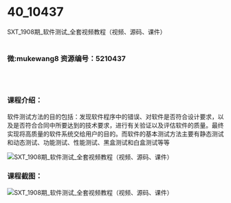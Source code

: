 # 40_10437
SXT_1908期_软件测试_全套视频教程（视频、源码、课件）
<br/></br>
<h3>微:mukewang8 资源编号：5210437</h3>
<br/></br>
<h3>课程介绍：</h3>
<p><a title="查看与 软件测试 相关的文章" target="_blank">软件测试</a>方法的目的包括：发现软件程序中的错误、对软件是否符合设计要求，以及是否符合合同中所要达到的技术要求，进行有关验证以及评估软件的质量。最终实现将高质量的软件系统交给用户的目的。而软件的基本测试方法主要有静态测试和动态测试、功能测试、性能测试、黑盒测试和白盒测试等等</p>
<p><img src="https://www.ko996.com/wp-content/uploads/img/2020/02/1-91-300x224.png" alt="SXT_1908期_软件测试_全套视频教程（视频、源码、课件）"></p>
<div class="info-desc">
<h3>课程截图：</h3>
<p><img src="https://www.ko996.com/wp-content/uploads/img/2020/02/11-88.png" alt="SXT_1908期_软件测试_全套视频教程（视频、源码、课件）"></p>


			
</div>

